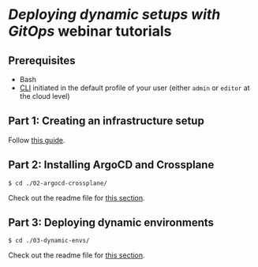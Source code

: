 # _Deploying dynamic setups with GitOps_ webinar tutorials

## Prerequisites

- Bash
- [CLI](https://cloud.yandex.ru/docs/cli/operations/install-cli) initiated in the default profile of your user (either `admin` or `editor` at the cloud level)


## Part 1: Creating an infrastructure setup 

Follow [this guide](https://github.com/yandex-cloud-examples/yc-webinar-gitops-argo-crossplane/tree/main/01-mk8s-gitlab/README.md).


## Part 2: Installing ArgoCD and Crossplane

```
$ cd ./02-argocd-crossplane/
```

Check out the readme file for [this section](./02-argocd-crossplane/).

## Part 3: Deploying dynamic environments

```
$ cd ./03-dynamic-envs/
```

Check out the readme file for [this section](./03-dynamic-envs/).
